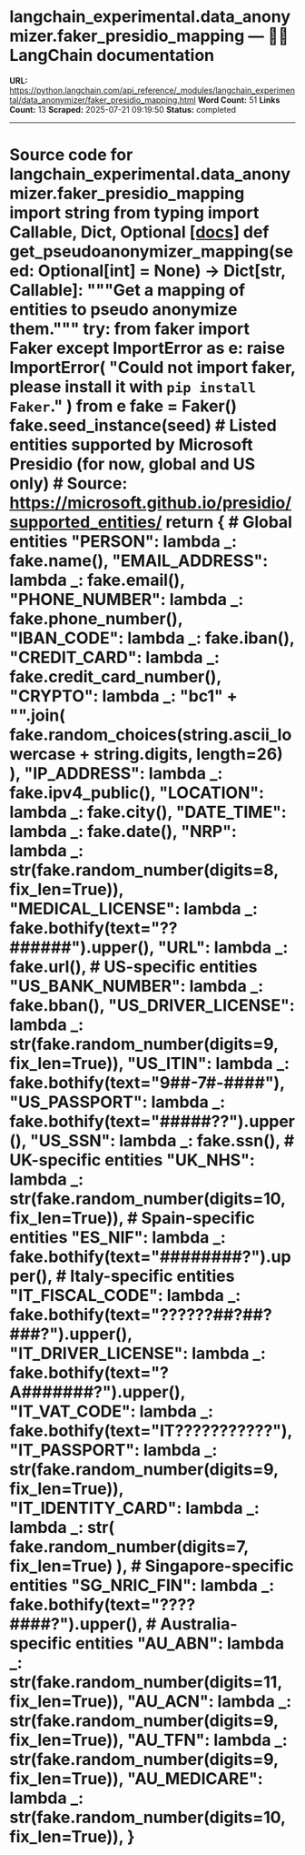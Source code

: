 # langchain_experimental.data_anonymizer.faker_presidio_mapping — 🦜🔗 LangChain  documentation

**URL:** https://python.langchain.com/api_reference/_modules/langchain_experimental/data_anonymizer/faker_presidio_mapping.html
**Word Count:** 51
**Links Count:** 13
**Scraped:** 2025-07-21 09:19:50
**Status:** completed

---

# Source code for langchain\_experimental.data\_anonymizer.faker\_presidio\_mapping               import string     from typing import Callable, Dict, Optional                              [[docs]](https://python.langchain.com/api_reference/experimental/data_anonymizer/langchain_experimental.data_anonymizer.faker_presidio_mapping.get_pseudoanonymizer_mapping.html#langchain_experimental.data_anonymizer.faker_presidio_mapping.get_pseudoanonymizer_mapping)     def get_pseudoanonymizer_mapping(seed: Optional[int] = None) -> Dict[str, Callable]:         """Get a mapping of entities to pseudo anonymize them."""              try:             from faker import Faker         except ImportError as e:             raise ImportError(                 "Could not import faker, please install it with `pip install Faker`."             ) from e              fake = Faker()         fake.seed_instance(seed)              # Listed  entities supported by Microsoft Presidio (for now, global and US only)         # Source: https://microsoft.github.io/presidio/supported_entities/         return {             # Global entities             "PERSON": lambda _: fake.name(),             "EMAIL_ADDRESS": lambda _: fake.email(),             "PHONE_NUMBER": lambda _: fake.phone_number(),             "IBAN_CODE": lambda _: fake.iban(),             "CREDIT_CARD": lambda _: fake.credit_card_number(),             "CRYPTO": lambda _: "bc1"             + "".join(                 fake.random_choices(string.ascii_lowercase + string.digits, length=26)             ),             "IP_ADDRESS": lambda _: fake.ipv4_public(),             "LOCATION": lambda _: fake.city(),             "DATE_TIME": lambda _: fake.date(),             "NRP": lambda _: str(fake.random_number(digits=8, fix_len=True)),             "MEDICAL_LICENSE": lambda _: fake.bothify(text="??######").upper(),             "URL": lambda _: fake.url(),             # US-specific entities             "US_BANK_NUMBER": lambda _: fake.bban(),             "US_DRIVER_LICENSE": lambda _: str(fake.random_number(digits=9, fix_len=True)),             "US_ITIN": lambda _: fake.bothify(text="9##-7#-####"),             "US_PASSPORT": lambda _: fake.bothify(text="#####??").upper(),             "US_SSN": lambda _: fake.ssn(),             # UK-specific entities             "UK_NHS": lambda _: str(fake.random_number(digits=10, fix_len=True)),             # Spain-specific entities             "ES_NIF": lambda _: fake.bothify(text="########?").upper(),             # Italy-specific entities             "IT_FISCAL_CODE": lambda _: fake.bothify(text="??????##?##?###?").upper(),             "IT_DRIVER_LICENSE": lambda _: fake.bothify(text="?A#######?").upper(),             "IT_VAT_CODE": lambda _: fake.bothify(text="IT???????????"),             "IT_PASSPORT": lambda _: str(fake.random_number(digits=9, fix_len=True)),             "IT_IDENTITY_CARD": lambda _: lambda _: str(                 fake.random_number(digits=7, fix_len=True)             ),             # Singapore-specific entities             "SG_NRIC_FIN": lambda _: fake.bothify(text="????####?").upper(),             # Australia-specific entities             "AU_ABN": lambda _: str(fake.random_number(digits=11, fix_len=True)),             "AU_ACN": lambda _: str(fake.random_number(digits=9, fix_len=True)),             "AU_TFN": lambda _: str(fake.random_number(digits=9, fix_len=True)),             "AU_MEDICARE": lambda _: str(fake.random_number(digits=10, fix_len=True)),         }